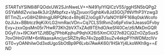 $START$sYSlN6i8FQOdxUW2SJnNweLV++N491ylYlQlCzV55/ggHSN5bQPg2GSYaMdlZvv/aa4k3Jr2jMbpfxz+VgZjvuor/GghbKv8Jd3GOj7tNVfhP3Yzwg3BTTmZL+vG8HZ6hIngjURPQNcd+Bhj4EZ/oGg87v1aNOY8PF168q0skWcofo0zJiJx+BBbtcz9qKiXrLG2nmRacVDn+Cq7CLS5tRvnZo6pFxIiw3JeassGFvbyEvy+zxxOpsMn05r7HwR73Kh2bVXTxZAd9TEhdO/keSf40Ce/z6/MkDnGQRDGyF/x+I9CXeY1ZJtBDg7PhbKpjhuP9qhiX26i5XmCIO27n82CjQZnOZpSuxS7ovOHnGVIM+6nWaaxaAncjycSRZItyRo74v2ppB3suZv4ekpPYhWDMzclVvGT0+yOANhilwOd3xdUgoSbOtBp9P6Lvbi7AwAK60/1HSkYj4LkoWKh9g==$END$